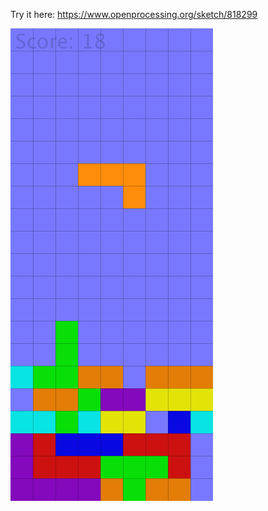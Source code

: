 Try it here: https://www.openprocessing.org/sketch/818299

![](https://github.com/MikkoKur/ProcessingSketches/blob/master/OOPTetris/Pic.png)
